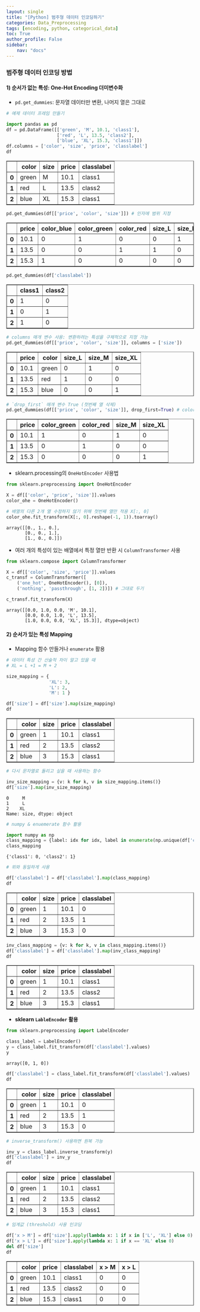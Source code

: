 ```yaml
---
layout: single
title: "[Python] 범주형 데이터 인코딩하기"
categories: Data_Preprocessing
tags: [encoding, python, categorical_data]
toc: True
author_profile: False
sidebar:
    nav: "docs"
---
```


### **범주형 데이터 인코딩 방법**

#### 1) 순서가 없는 특성: One-Hot Encoding 더미변수화
- `pd.get_dummies`: 문자열 데이터만 변환, 나머지 열은 그대로


```python
# 예제 데이터 프레임 만들기

import pandas as pd
df = pd.DataFrame([['green', 'M', 10.1, 'class1'],
                   ['red', 'L', 13.5, 'class2'],
                   ['blue', 'XL', 15.3, 'class1']])
df.columns = ['color', 'size', 'price', 'classlabel']
df
```




<div>
<style scoped>
    .dataframe tbody tr th:only-of-type {
        vertical-align: middle;
    }

    .dataframe tbody tr th {
        vertical-align: top;
    }

    .dataframe thead th {
        text-align: right;
    }
</style>
<table border="1" class="dataframe">
  <thead>
    <tr style="text-align: right;">
      <th></th>
      <th>color</th>
      <th>size</th>
      <th>price</th>
      <th>classlabel</th>
    </tr>
  </thead>
  <tbody>
    <tr>
      <th>0</th>
      <td>green</td>
      <td>M</td>
      <td>10.1</td>
      <td>class1</td>
    </tr>
    <tr>
      <th>1</th>
      <td>red</td>
      <td>L</td>
      <td>13.5</td>
      <td>class2</td>
    </tr>
    <tr>
      <th>2</th>
      <td>blue</td>
      <td>XL</td>
      <td>15.3</td>
      <td>class1</td>
    </tr>
  </tbody>
</table>
</div>




```python
pd.get_dummies(df[['price', 'color', 'size']]) # 인자에 범위 지정
```




<div>
<style scoped>
    .dataframe tbody tr th:only-of-type {
        vertical-align: middle;
    }

    .dataframe tbody tr th {
        vertical-align: top;
    }

    .dataframe thead th {
        text-align: right;
    }
</style>
<table border="1" class="dataframe">
  <thead>
    <tr style="text-align: right;">
      <th></th>
      <th>price</th>
      <th>color_blue</th>
      <th>color_green</th>
      <th>color_red</th>
      <th>size_L</th>
      <th>size_M</th>
      <th>size_XL</th>
    </tr>
  </thead>
  <tbody>
    <tr>
      <th>0</th>
      <td>10.1</td>
      <td>0</td>
      <td>1</td>
      <td>0</td>
      <td>0</td>
      <td>1</td>
      <td>0</td>
    </tr>
    <tr>
      <th>1</th>
      <td>13.5</td>
      <td>0</td>
      <td>0</td>
      <td>1</td>
      <td>1</td>
      <td>0</td>
      <td>0</td>
    </tr>
    <tr>
      <th>2</th>
      <td>15.3</td>
      <td>1</td>
      <td>0</td>
      <td>0</td>
      <td>0</td>
      <td>0</td>
      <td>1</td>
    </tr>
  </tbody>
</table>
</div>




```python
pd.get_dummies(df['classlabel'])
```




<div>
<style scoped>
    .dataframe tbody tr th:only-of-type {
        vertical-align: middle;
    }

    .dataframe tbody tr th {
        vertical-align: top;
    }

    .dataframe thead th {
        text-align: right;
    }
</style>
<table border="1" class="dataframe">
  <thead>
    <tr style="text-align: right;">
      <th></th>
      <th>class1</th>
      <th>class2</th>
    </tr>
  </thead>
  <tbody>
    <tr>
      <th>0</th>
      <td>1</td>
      <td>0</td>
    </tr>
    <tr>
      <th>1</th>
      <td>0</td>
      <td>1</td>
    </tr>
    <tr>
      <th>2</th>
      <td>1</td>
      <td>0</td>
    </tr>
  </tbody>
</table>
</div>




```python
# columns 매개 변수 사용: 변환하려는 특성을 구체적으로 지정 가능
pd.get_dummies(df[['price', 'color', 'size']], columns = ['size'])
```




<div>
<style scoped>
    .dataframe tbody tr th:only-of-type {
        vertical-align: middle;
    }

    .dataframe tbody tr th {
        vertical-align: top;
    }

    .dataframe thead th {
        text-align: right;
    }
</style>
<table border="1" class="dataframe">
  <thead>
    <tr style="text-align: right;">
      <th></th>
      <th>price</th>
      <th>color</th>
      <th>size_L</th>
      <th>size_M</th>
      <th>size_XL</th>
    </tr>
  </thead>
  <tbody>
    <tr>
      <th>0</th>
      <td>10.1</td>
      <td>green</td>
      <td>0</td>
      <td>1</td>
      <td>0</td>
    </tr>
    <tr>
      <th>1</th>
      <td>13.5</td>
      <td>red</td>
      <td>1</td>
      <td>0</td>
      <td>0</td>
    </tr>
    <tr>
      <th>2</th>
      <td>15.3</td>
      <td>blue</td>
      <td>0</td>
      <td>0</td>
      <td>1</td>
    </tr>
  </tbody>
</table>
</div>




```python
# `drop_first` 매개 변수 True (첫번째 열 삭제)
pd.get_dummies(df[['price', 'color', 'size']], drop_first=True) # color_blue가 삭제됨
```




<div>
<style scoped>
    .dataframe tbody tr th:only-of-type {
        vertical-align: middle;
    }

    .dataframe tbody tr th {
        vertical-align: top;
    }

    .dataframe thead th {
        text-align: right;
    }
</style>
<table border="1" class="dataframe">
  <thead>
    <tr style="text-align: right;">
      <th></th>
      <th>price</th>
      <th>color_green</th>
      <th>color_red</th>
      <th>size_M</th>
      <th>size_XL</th>
    </tr>
  </thead>
  <tbody>
    <tr>
      <th>0</th>
      <td>10.1</td>
      <td>1</td>
      <td>0</td>
      <td>1</td>
      <td>0</td>
    </tr>
    <tr>
      <th>1</th>
      <td>13.5</td>
      <td>0</td>
      <td>1</td>
      <td>0</td>
      <td>0</td>
    </tr>
    <tr>
      <th>2</th>
      <td>15.3</td>
      <td>0</td>
      <td>0</td>
      <td>0</td>
      <td>1</td>
    </tr>
  </tbody>
</table>
</div>



- sklearn.processing의 `OneHotEncoder` 사용법


```python
from sklearn.preprocessing import OneHotEncoder

X = df[['color', 'price', 'size']].values
color_ohe = OneHotEncoder()

# 배열의 다른 2개 열 수정하지 않기 위해 첫번째 열만 적용 X[:, 0]
color_ohe.fit_transform(X[:, 0].reshape(-1, 1)).toarray()
```




    array([[0., 1., 0.],
           [0., 0., 1.],
           [1., 0., 0.]])



- 여러 개의 특성이 있는 배열에서 특정 열만 반환 시 `ColumnTransformer` 사용


```python
from sklearn.compose import ColumnTransformer

X = df[['color', 'size', 'price']].values
c_transf = ColumnTransformer([
    ('one_hot', OneHotEncoder(), [0]),
    ('nothing', 'passthrough', [1, 2])]) # 그대로 두기

c_transf.fit_transform(X)
```




    array([[0.0, 1.0, 0.0, 'M', 10.1],
           [0.0, 0.0, 1.0, 'L', 13.5],
           [1.0, 0.0, 0.0, 'XL', 15.3]], dtype=object)



#### 2) 순서가 있는 특성 Mapping
- Mapping 함수 만들거나 `enumerate` 활용


```python
# 데이터 특성 간 산술적 차이 알고 있을 때
# XL = L +1 = M + 2

size_mapping = {
                'XL': 3,
                'L': 2,
                'M': 1 }

df['size'] = df['size'].map(size_mapping)
df
```




<div>
<style scoped>
    .dataframe tbody tr th:only-of-type {
        vertical-align: middle;
    }

    .dataframe tbody tr th {
        vertical-align: top;
    }

    .dataframe thead th {
        text-align: right;
    }
</style>
<table border="1" class="dataframe">
  <thead>
    <tr style="text-align: right;">
      <th></th>
      <th>color</th>
      <th>size</th>
      <th>price</th>
      <th>classlabel</th>
    </tr>
  </thead>
  <tbody>
    <tr>
      <th>0</th>
      <td>green</td>
      <td>1</td>
      <td>10.1</td>
      <td>class1</td>
    </tr>
    <tr>
      <th>1</th>
      <td>red</td>
      <td>2</td>
      <td>13.5</td>
      <td>class2</td>
    </tr>
    <tr>
      <th>2</th>
      <td>blue</td>
      <td>3</td>
      <td>15.3</td>
      <td>class1</td>
    </tr>
  </tbody>
</table>
</div>




```python
# 다시 문자열로 돌리고 싶을 때 사용하는 함수

inv_size_mapping = {v: k for k, v in size_mapping.items()}
df['size'].map(inv_size_mapping)
```




    0     M
    1     L
    2    XL
    Name: size, dtype: object




```python
# numpy & enuemerate 함수 활용

import numpy as np
class_mapping = {label: idx for idx, label in enumerate(np.unique(df['classlabel']))}
class_mapping
```




    {'class1': 0, 'class2': 1}




```python
# 위와 동일하게 사용

df['classlabel'] = df['classlabel'].map(class_mapping)
df
```




<div>
<style scoped>
    .dataframe tbody tr th:only-of-type {
        vertical-align: middle;
    }

    .dataframe tbody tr th {
        vertical-align: top;
    }

    .dataframe thead th {
        text-align: right;
    }
</style>
<table border="1" class="dataframe">
  <thead>
    <tr style="text-align: right;">
      <th></th>
      <th>color</th>
      <th>size</th>
      <th>price</th>
      <th>classlabel</th>
    </tr>
  </thead>
  <tbody>
    <tr>
      <th>0</th>
      <td>green</td>
      <td>1</td>
      <td>10.1</td>
      <td>0</td>
    </tr>
    <tr>
      <th>1</th>
      <td>red</td>
      <td>2</td>
      <td>13.5</td>
      <td>1</td>
    </tr>
    <tr>
      <th>2</th>
      <td>blue</td>
      <td>3</td>
      <td>15.3</td>
      <td>0</td>
    </tr>
  </tbody>
</table>
</div>




```python
inv_class_mapping = {v: k for k, v in class_mapping.items()}
df['classlabel'] = df['classlabel'].map(inv_class_mapping)
df
```




<div>
<style scoped>
    .dataframe tbody tr th:only-of-type {
        vertical-align: middle;
    }

    .dataframe tbody tr th {
        vertical-align: top;
    }

    .dataframe thead th {
        text-align: right;
    }
</style>
<table border="1" class="dataframe">
  <thead>
    <tr style="text-align: right;">
      <th></th>
      <th>color</th>
      <th>size</th>
      <th>price</th>
      <th>classlabel</th>
    </tr>
  </thead>
  <tbody>
    <tr>
      <th>0</th>
      <td>green</td>
      <td>1</td>
      <td>10.1</td>
      <td>class1</td>
    </tr>
    <tr>
      <th>1</th>
      <td>red</td>
      <td>2</td>
      <td>13.5</td>
      <td>class2</td>
    </tr>
    <tr>
      <th>2</th>
      <td>blue</td>
      <td>3</td>
      <td>15.3</td>
      <td>class1</td>
    </tr>
  </tbody>
</table>
</div>



- **sklearn `LableEncoder` 활용**


```python
from sklearn.preprocessing import LabelEncoder

class_label = LabelEncoder()
y = class_label.fit_transform(df['classlabel'].values)
y
```




    array([0, 1, 0])




```python
df['classlabel'] = class_label.fit_transform(df['classlabel'].values)
df
```




<div>
<style scoped>
    .dataframe tbody tr th:only-of-type {
        vertical-align: middle;
    }

    .dataframe tbody tr th {
        vertical-align: top;
    }

    .dataframe thead th {
        text-align: right;
    }
</style>
<table border="1" class="dataframe">
  <thead>
    <tr style="text-align: right;">
      <th></th>
      <th>color</th>
      <th>size</th>
      <th>price</th>
      <th>classlabel</th>
    </tr>
  </thead>
  <tbody>
    <tr>
      <th>0</th>
      <td>green</td>
      <td>1</td>
      <td>10.1</td>
      <td>0</td>
    </tr>
    <tr>
      <th>1</th>
      <td>red</td>
      <td>2</td>
      <td>13.5</td>
      <td>1</td>
    </tr>
    <tr>
      <th>2</th>
      <td>blue</td>
      <td>3</td>
      <td>15.3</td>
      <td>0</td>
    </tr>
  </tbody>
</table>
</div>




```python
# inverse_transform() 사용하면 원복 가능

inv_y = class_label.inverse_transform(y)
df['classlabel'] = inv_y
df
```




<div>
<style scoped>
    .dataframe tbody tr th:only-of-type {
        vertical-align: middle;
    }

    .dataframe tbody tr th {
        vertical-align: top;
    }

    .dataframe thead th {
        text-align: right;
    }
</style>
<table border="1" class="dataframe">
  <thead>
    <tr style="text-align: right;">
      <th></th>
      <th>color</th>
      <th>size</th>
      <th>price</th>
      <th>classlabel</th>
    </tr>
  </thead>
  <tbody>
    <tr>
      <th>0</th>
      <td>green</td>
      <td>1</td>
      <td>10.1</td>
      <td>class1</td>
    </tr>
    <tr>
      <th>1</th>
      <td>red</td>
      <td>2</td>
      <td>13.5</td>
      <td>class2</td>
    </tr>
    <tr>
      <th>2</th>
      <td>blue</td>
      <td>3</td>
      <td>15.3</td>
      <td>class1</td>
    </tr>
  </tbody>
</table>
</div>




```python
# 임계값 (threshold) 사용 인코딩

df['x > M'] = df['size'].apply(lambda x: 1 if x in ['L', 'XL'] else 0)
df['x > L'] = df['size'].apply(lambda x: 1 if x == 'XL' else 0)
del df['size']
df
```




<div>
<style scoped>
    .dataframe tbody tr th:only-of-type {
        vertical-align: middle;
    }

    .dataframe tbody tr th {
        vertical-align: top;
    }

    .dataframe thead th {
        text-align: right;
    }
</style>
<table border="1" class="dataframe">
  <thead>
    <tr style="text-align: right;">
      <th></th>
      <th>color</th>
      <th>price</th>
      <th>classlabel</th>
      <th>x &gt; M</th>
      <th>x &gt; L</th>
    </tr>
  </thead>
  <tbody>
    <tr>
      <th>0</th>
      <td>green</td>
      <td>10.1</td>
      <td>class1</td>
      <td>0</td>
      <td>0</td>
    </tr>
    <tr>
      <th>1</th>
      <td>red</td>
      <td>13.5</td>
      <td>class2</td>
      <td>0</td>
      <td>0</td>
    </tr>
    <tr>
      <th>2</th>
      <td>blue</td>
      <td>15.3</td>
      <td>class1</td>
      <td>0</td>
      <td>0</td>
    </tr>
  </tbody>
</table>
</div>


